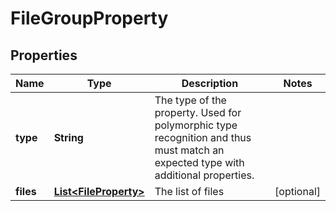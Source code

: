 
# FileGroupProperty

## Properties
Name | Type | Description | Notes
------------ | ------------- | ------------- | -------------
**type** | **String** | The type of the property. Used for polymorphic type recognition and thus must match an expected type with additional properties. | 
**files** | [**List&lt;FileProperty&gt;**](FileProperty.md) | The list of files |  [optional]



